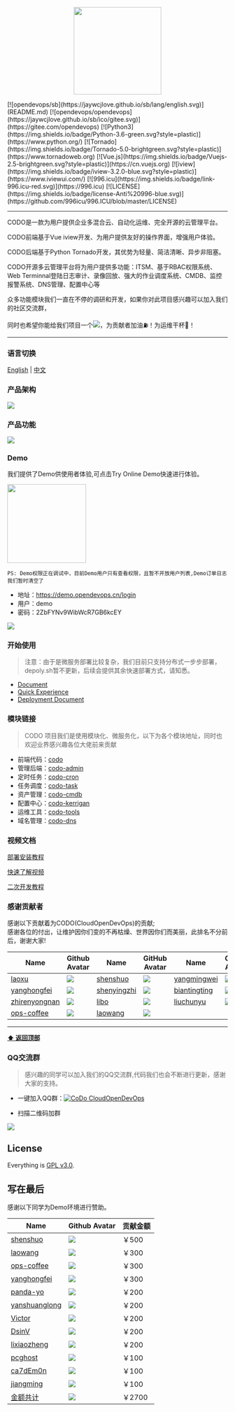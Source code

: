 <p align="center">
    <a href="http://www.opendevops.cn/">
        <img width="200" src="http://www.opendevops.cn/images/head_logo.png">
    </a>
</p>
[![opendevops/sb](https://jaywcjlove.github.io/sb/lang/english.svg)](README.md)
[![opendevops/opendevops](https://jaywcjlove.github.io/sb/ico/gitee.svg)](https://gitee.com/opendevops)
[![Python3](https://img.shields.io/badge/Python-3.6-green.svg?style=plastic)](https://www.python.org/)
[![Tornado](https://img.shields.io/badge/Tornado-5.0-brightgreen.svg?style=plastic)](https://www.tornadoweb.org)
[![Vue.js](https://img.shields.io/badge/Vuejs-2.5-brightgreen.svg?style=plastic)](https://cn.vuejs.org)
[![iview](https://img.shields.io/badge/iview-3.2.0-blue.svg?style=plastic)](https://www.iviewui.com/)
[![996.icu](https://img.shields.io/badge/link-996.icu-red.svg)](https://996.icu)
[![LICENSE](https://img.shields.io/badge/license-Anti%20996-blue.svg)](https://github.com/996icu/996.ICU/blob/master/LICENSE)


----
CODO是一款为用户提供企业多混合云、自动化运维、完全开源的云管理平台。

CODO前端基于Vue iview开发、为用户提供友好的操作界面，增强用户体验。

CODO后端基于Python Tornado开发，其优势为轻量、简洁清晰、异步非阻塞。

CODO开源多云管理平台将为用户提供多功能：ITSM、基于RBAC权限系统、Web Terminnal登陆日志审计、录像回放、强大的作业调度系统、CMDB、监控报警系统、DNS管理、配置中心等

众多功能模块我们一直在不停的调研和开发，如果你对此项目感兴趣可以加入我们的社区交流群，

同时也希望你能给我们项目一个![](https://img.shields.io/github/stars/opendevops-cn/opendevops.svg)，为贡献者加油⛽️！为运维干杯🍻！

----

### 语言切换

[English](README.md) | [中文](README-zh.md)


### 产品架构

![](docs/source/_static/images/project_arch.png)

### 产品功能

![](docs/source/_static/images/pro_fun_3.png)

### Demo
我们提供了Demo供使用者体验,可点击Try Online Demo快速进行体验。

<a href="https://demo.opendevops.cn/login" target="api_explorer">
  <img src="https://img.alicdn.com/tfs/TB12GX6zW6qK1RjSZFmXXX0PFXa-744-122.png" width="180" />
</a>

`PS: Demo权限正在调试中，目前Demo用户只有查看权限，且暂不开放用户列表,Demo订单日志我们暂时清空了`

- 地址：https://demo.opendevops.cn/login
- 用户：demo
- 密码：2ZbFYNv9WibWcR7GB6kcEY



![](docs/source/_static/images/codo_index.png)


### 开始使用

> 注意：由于是微服务部署比较复杂，我们目前只支持分布式一步步部署，depoly.sh暂不更新，后续会提供其余快速部署方式，请知悉。

- [Document](http://docs.opendevops.cn/)
- [Quick Experience](https://demo.opendevops.cn/login)
- [Deployment Document](https://docs.opendevops.cn/zh/guide/install/distribute/)



### 模块链接
> CODO 项目我们是使用模块化、微服务化，以下为各个模块地址，同时也欢迎业界感兴趣各位大佬前来贡献

- 前端代码：[codo](https://github.com/opendevops-cn/codo)
- 管理后端：[codo-admin](https://github.com/opendevops-cn/codo-admin)
- 定时任务：[codo-cron](https://github.com/opendevops-cn/codo-cron)
- 任务调度：[codo-task](https://github.com/opendevops-cn/codo-task)
- 资产管理：[codo-cmdb](https://github.com/opendevops-cn/codo-cmdb)
- 配置中心：[codo-kerrigan](https://github.com/opendevops-cn/kerrigan)
- 运维工具：[codo-tools](https://github.com/opendevops-cn/codo-tools)
- 域名管理：[codo-dns](https://github.com/opendevops-cn/codo-dns)

### 视频文档

[部署安装教程](https://www.bilibili.com/video/BV1BL4y1a7TU/)

[快速了解视频](https://www.bilibili.com/video/BV1rp4y1v7fa/)

[二次开发教程](https://www.bilibili.com/video/BV1Sy4y137md/)

### 感谢贡献者

感谢以下贡献着为CODO(CloudOpenDevOps)的贡献;  
感谢各位的付出，让维护因你们变的不再枯燥、世界因你们而美丽，此排名不分前后，谢谢大家!


|Name|Github Avatar|Name| GitHub Avatar                                                       | Name                                              | Github Avatar                                                       |
|---|---|---|---|---|---|
|[laoxu](https://github.com/rootman-xjj) |  ![](https://avatars1.githubusercontent.com/u/46043588?s=70&v=4) | [shenshuo](https://github.com/ss1917)  |  ![](https://avatars3.githubusercontent.com/u/20316110?s=70&v=4)  |  [yangmingwei](https://github.com/yangmv)  |  ![](https://avatars3.githubusercontent.com/u/18107515?s=70&v=4)  |
|[yanghongfei](https://github.com/yanghongfei)           |  ![](https://avatars3.githubusercontent.com/u/22789928?s=70&v=4)  |[shenyingzhi](https://github.com/shenyingzhi) |  ![](https://avatars0.githubusercontent.com/u/20352098?s=70&v=4)  |  [biantingting](https://github.com/biantingting94)  |  ![](https://avatars2.githubusercontent.com/u/32928032?s=70&v=4)  |
|[zhirenyongnan](https://github.com/Aaronzryn) | ![](https://avatars3.githubusercontent.com/u/35439838?s=70&v=4) | [libo](https://github.com/alexbolee) | ![](https://avatars0.githubusercontent.com/u/46021689?s=70&v=4) | [liuchunyu](https://github.com/liuchunyu007) | ![](https://avatars2.githubusercontent.com/u/49022863?s=70&v=4) |
|[ops-coffee](https://github.com/ops-coffee) | ![](https://avatars3.githubusercontent.com/u/42868360?s=70&v=4) | [laowang](https://github.com/rzxwang) | ![](https://avatars2.githubusercontent.com/u/12858785?s=70&v=4) |  |  |

---


**[⬆ 返回顶部](#产品架构)**

### QQ交流群  

> 感兴趣的同学可以加入我们的QQ交流群,代码我们也会不断进行更新，感谢大家的支持。


- 一键加入QQ群：<a target="_blank" href="//shang.qq.com/wpa/qunwpa?idkey=69f5e118727c7ea925cc8d2f0eef0d729898cb8a24eae47e2b3ca3dd048de9d9"><img border="0" src="images/join_qq_group.png" alt="CoDo  CloudOpenDevOps" title="OpenDevOps用户交流群"></a>

- 扫描二维码加群

![](images/1558948707580.png)

## License

Everything is [GPL v3.0](https://www.gnu.org/licenses/gpl-3.0.html).


## 写在最后

感谢以下同学为Demo环境进行赞助。



|Name|Github Avatar|贡献金额|
|---|---|---|
|[shenshuo](https://github.com/ss1917)  |  ![](https://avatars3.githubusercontent.com/u/20316110?s=70&v=4)  | ￥500 |
|[laowang](https://github.com/rzxwang) | ![](https://avatars2.githubusercontent.com/u/12858785?s=70&v=4) | ￥300 |
|[ops-coffee](https://github.com/ops-coffee) | ![](https://avatars3.githubusercontent.com/u/42868360?s=70&v=4) | ￥300    |
|[yanghongfei](https://github.com/yanghongfei) | ![](https://avatars3.githubusercontent.com/u/22789928?s=70&v=4) | ￥300 |
|[panda-yo](https://github.com/panda-yo) | ![](https://avatars3.githubusercontent.com/u/19947676?s=70&v=4) | ￥200 |
|[yanshuanglong](https://github.com/yanshuanglong) | ![](https://avatars3.githubusercontent.com/u/53425315?s=70&v=4) | ￥200 |
|[Victor](https://github.com/victor) | ![](https://avatars3.githubusercontent.com/u/7311?s=70&v=4) | ￥200 |
|[DsinV](https://github.com/ywl913) | ![](https://avatars3.githubusercontent.com/u/8074956?s=70&v=4) | ￥200 |
|[lixiaozheng](https://github.com/si7eka) | ![](https://avatars3.githubusercontent.com/u/22789928?s=70&v=4) | ￥200 |
|[pcghost](https://github.com/q48775533q/) | ![](https://avatars3.githubusercontent.com/u/17016455?s=70&v=4) | ￥100 |
|[ca7dEm0n](https://github.com/ca7dEm0n) | ![](https://avatars3.githubusercontent.com/u/14136093?s=70&v=4) | ￥100 |
|[jiangming](https://github.com/jiangming1) | ![](https://avatars3.githubusercontent.com/u/22789928?s=70&v=4) | ￥100 |
|[金额共计](https://github.com/opendevops-cn) | ![](https://avatars3.githubusercontent.com/u/44669566?s=70&v=4) | ￥2700 |